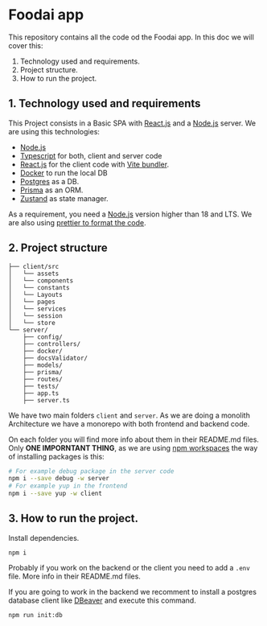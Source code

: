 # Foodai app

This repository contains all the code od the Foodai app. In this doc we will cover this:

1. Technology used and requirements.
2. Project structure.
3. How to run the project.

## 1. Technology used and requirements

This Project consists in a Basic SPA with [React.js](https://react.dev/) and a [Node.js](https://nodejs.org/en/) server. We are using this technologies:

- [Node.js](https://nodejs.org/en/)
- [Typescript](https://www.typescriptlang.org/) for both, client and server code
- [React.js](https://react.dev/) for the client code with [Vite bundler](https://vitejs.dev/).
- [Docker](https://www.docker.com/) to run the local DB
- [Postgres](https://www.postgresql.org/) as a DB.
- [Prisma](https://www.prisma.io/) as an ORM.
- [Zustand](https://docs.pmnd.rs/zustand/getting-started/introduction) as state manager.

As a requirement, you need a [Node.js](https://nodejs.org/en/) version higher than 18 and LTS. We are also using [prettier to format the code](https://marketplace.visualstudio.com/items?itemName=esbenp.prettier-vscode).

## 2. Project structure

```
├── client/src
│   └── assets
│   └── components
│   └── constants
│   └── Layouts
│   └── pages
│   └── services
│   └── session
│   └── store
└── server/
    ├── config/
    ├── controllers/
    ├── docker/
    ├── docsValidator/
    ├── models/
    ├── prisma/
    ├── routes/
    ├── tests/
    ├── app.ts
    ├── server.ts
```

We have two main folders `client` and `server`. As we are doing a monolith Architecture we have a monorepo with both frontend and backend code.

On each folder you will find more info about them in their README.md files. Only **ONE IMPORNTANT THING**, as we are using [npm workspaces](https://docs.npmjs.com/cli/v7/using-npm/workspaces) the way of installing packages is this:

```bash
# For example debug package in the server code
npm i --save debug -w server
# For example yup in the frontend
npm i --save yup -w client
```

## 3. How to run the project.

Install dependencies.

```
npm i
```

Probably if you work on the backend or the client you need to add a `.env` file. More info in their README.md files.

If you are going to work in the backend we recomment to install a postgres database client like [DBeaver](https://dbeaver.io/) and execute this command.

```
npm run init:db
```
